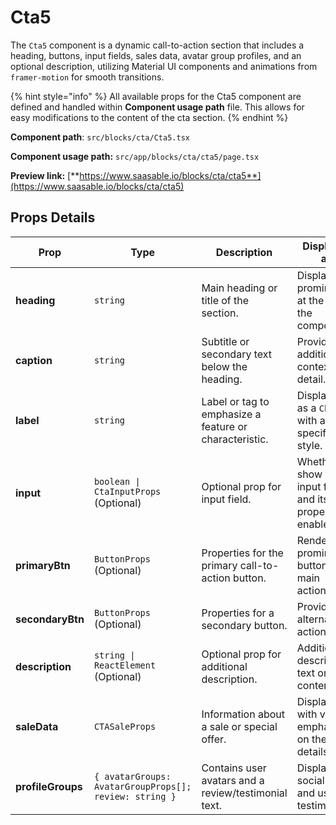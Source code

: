 # Cta5

The `Cta5` component is a dynamic call-to-action section that includes a heading, buttons, input fields, sales data, avatar group profiles, and an optional description, utilizing Material UI components and animations from `framer-motion` for smooth transitions.

{% hint style="info" %}
All available props for the Cta5 component are defined and handled within **Component usage path** file. This allows for easy modifications to the content of the cta section.
{% endhint %}

**Component path**: `src/blocks/cta/Cta5.tsx`

**Component usage path:**  `src/app/blocks/cta/cta5/page.tsx`

**Preview link:** [**https://www.saasable.io/blocks/cta/cta5**](https://www.saasable.io/blocks/cta/cta5)

## Props Details

| Prop              | Type                                                   | Description                                            | Displayed as                                                   |
| ----------------- | ------------------------------------------------------ | ------------------------------------------------------ | -------------------------------------------------------------- |
| **heading**       | `string`                                               | Main heading or title of the section.                  | Displayed prominently at the top of the component.             |
| **caption**       | `string`                                               | Subtitle or secondary text below the heading.          | Provides additional context or detail.                         |
| **label**         | `string`                                               | Label or tag to emphasize a feature or characteristic. | Displayed as a `Chip` with a specific style.                   |
| **input**         | `boolean \| CtaInputProps` (Optional)                  | Optional prop for input field.                         | Whether to show an input field, and its properties if enabled. |
| **primaryBtn**    | `ButtonProps` (Optional)                               | Properties for the primary call-to-action button.      | Renders a prominent button for main actions.                   |
| **secondaryBtn**  | `ButtonProps` (Optional)                               | Properties for a secondary button.                     | Provides an alternative action.                                |
| **description**   | `string \| ReactElement` (Optional)                    | Optional prop for additional description.              | Additional descriptive text or content.                        |
| **saleData**      | `CTASaleProps`                                         | Information about a sale or special offer.             | Displayed with visual emphasis on the sale details.            |
| **profileGroups** | `{ avatarGroups: AvatarGroupProps[]; review: string }` | Contains user avatars and a review/testimonial text.   | Displays social proof and user testimonials.                   |
